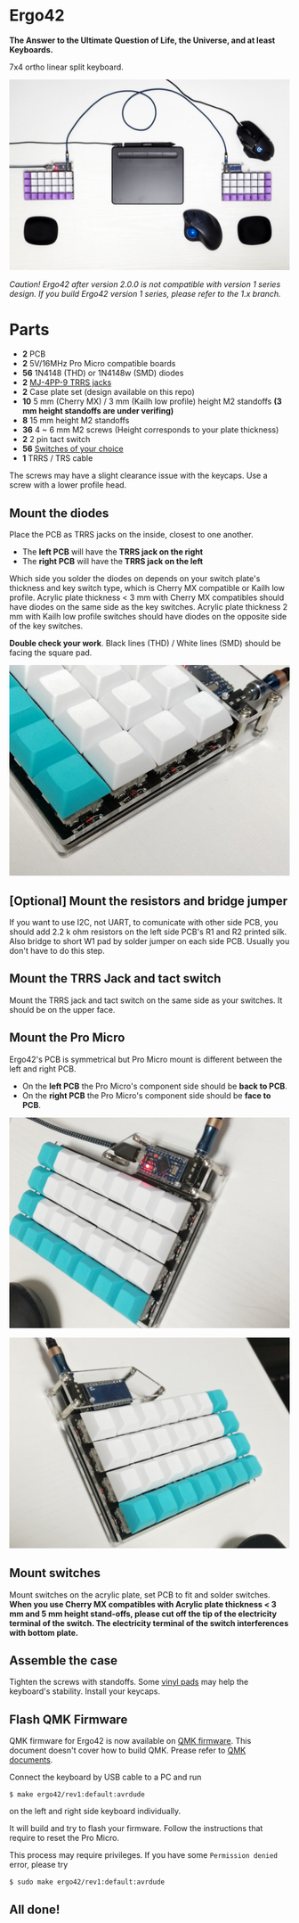 # Ergo42

**The Answer to the Ultimate Question of Life, the Universe, and at least Keyboards.**

7x4 ortho linear split keyboard.

![Ergo42](https://raw.githubusercontent.com/Biacco42/Ergo42/readme/readme_image/ergo42_image.jpg)

_Caution! Ergo42 after version 2.0.0 is not compatible with version 1 series design. If you build Ergo42 version 1 series, please refer to the 1.x branch._

# Parts

- **2** PCB
- **2** 5V/16MHz Pro Micro compatible boards
- **56** 1N4148 (THD) or 1N4148w (SMD) diodes
- **2** [MJ-4PP-9 TRRS jacks](http://akizukidenshi.com/catalog/g/gC-06070/)
- **2** Case plate set (design available on this repo)
- **10** 5 mm (Cherry MX) / 3 mm (Kailh low profile) height M2 standoffs **(3 mm height standoffs are under verifing)**
- **8** 15 mm height M2 standoffs
- **36** 4 ~ 6 mm M2 screws (Height corresponds to your plate thickness)
- **2** 2 pin tact switch
- **56** [Switches of your choice](https://mechanicalkeyboards.com/shop/index.php?l=product_list&c=107)
- **1** TRRS / TRS cable

The screws may have a slight clearance issue with the keycaps. Use a screw with a lower profile head.

## Mount the diodes

Place the PCB as TRRS jacks on the inside, closest to one another.

- The **left PCB** will have the **TRRS jack on the right**
- The **right PCB** will have the **TRRS jack on the left**

Which side you solder the diodes on depends on your switch plate's thickness and key switch type, which is Cherry MX compatible or Kailh low profile. Acrylic plate thickness < 3 mm with Cherry MX compatibles should have diodes on the same side as the key switches. Acrylic plate thickness 2 mm with Kailh low profile switches should have diodes on the opposite side of the key switches.

**Double check your work**. Black lines (THD) / White lines (SMD) should be facing the square pad.

![diodes_01](https://raw.githubusercontent.com/Biacco42/Ergo42/readme/readme_image/ergo42_rev2_diode_from_top.jpg)

## [Optional] Mount the resistors and bridge jumper

If you want to use I2C, not UART, to comunicate with other side PCB, you should add 2.2 k ohm resistors on the left side PCB's R1 and R2 printed silk. Also bridge to short W1 pad by solder jumper on each side PCB. Usually you don't have to do this step.

## Mount the TRRS Jack and tact switch

Mount the TRRS jack and tact switch on the same side as your switches. It should be on the upper face.

## Mount the Pro Micro

Ergo42's PCB is symmetrical but Pro Micro mount is different between the left and right PCB.

- On the **left PCB** the Pro Micro's component side should be **back to PCB**.
- On the **right PCB** the Pro Micro's component side should be **face to PCB**.

![left side PCB](https://raw.githubusercontent.com/Biacco42/Ergo42/readme/readme_image/ergo42_rev2_promicro_left.jpg)

![right side PCB](https://raw.githubusercontent.com/Biacco42/Ergo42/readme/readme_image/ergo42_rev2_promicro_right.jpg)

## Mount switches

Mount switches on the acrylic plate, set PCB to fit and solder switches.  
**When you use Cherry MX compatibles with Acrylic plate thickness < 3 mm and 5 mm height stand-offs, please cut off the tip of the electricity terminal of the switch. The electricity terminal of the switch interferences with bottom plate.**

## Assemble the case

Tighten the screws with standoffs.
Some [vinyl pads](https://www.amazon.co.jp/gp/product/B00V5MQWGS/ref=oh_aui_detailpage_o00_s00?ie=UTF8&psc=1) may help the keyboard's stability.
Install your keycaps.

## Flash QMK Firmware

QMK firmware for Ergo42 is now available on [QMK firmware](https://github.com/qmk/qmk_firmware).
This document doesn't cover how to build QMK. Prease refer to [QMK documents](https://docs.qmk.fm/).

Connect the keyboard by USB cable to a PC and run

```
$ make ergo42/rev1:default:avrdude
```

on the left and right side keyboard individually.

It will build and try to flash your firmware. Follow the instructions that require to reset the Pro Micro.

This process may require privileges. If you have some `Permission denied` error, please try

```
$ sudo make ergo42/rev1:default:avrdude
```

## All done!
